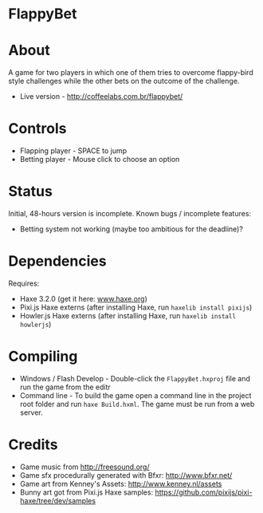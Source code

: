 # FlappyBet

About
=====
A game for two players in which one of them tries to overcome flappy-bird style challenges while the other bets on the outcome of the challenge.

* Live version - http://coffeelabs.com.br/flappybet/

Controls
========
* Flapping player - SPACE to jump
* Betting player - Mouse click to choose an option
 
Status
======
Initial, 48-hours version is incomplete. Known bugs / incomplete features:
* Betting system not working (maybe too ambitious for the deadline)?
 
Dependencies
============
Requires:
* Haxe 3.2.0 (get it here: www.haxe.org)
* Pixi.js Haxe externs (after installing Haxe, run `haxelib install pixijs`)
* Howler.js Haxe externs (after installing Haxe, run `haxelib install howlerjs`)
 
Compiling
=========
* Windows / Flash Develop - Double-click the `FlappyBet.hxproj` file and run the game from the editr
* Command line - To build the game open a command line in the project root folder and run `haxe Build.hxml`. The game must be run from a web server.
 
Credits
=======
* Game music from http://freesound.org/
* Game sfx procedurally generated with Bfxr: http://www.bfxr.net/
* Game art from Kenney's Assets: http://www.kenney.nl/assets
* Bunny art got from Pixi.js Haxe samples: https://github.com/pixijs/pixi-haxe/tree/dev/samples

